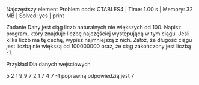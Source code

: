 Najczęstszy element
Problem code: CTABLES4 | Time: 1.00 s | Memory: 32 MB | Solved: yes | print

Zadanie
Dany jest ciąg liczb naturalnych nie większych od 100. Napisz program, który znajduje liczbę najczęściej występującą w tym ciągu. Jeśli kilka liczb ma tę cechę, wypisz najmniejszą z nich. Załóż, że długość ciągu jest liczbą nie większą od 100000000 oraz, że ciąg zakończony jest liczbą -1.

Przykład
Dla danych wejściowych

5 2 1 9 9 7 2 1 7 4 7 -1
poprawną odpowiedzią jest
7